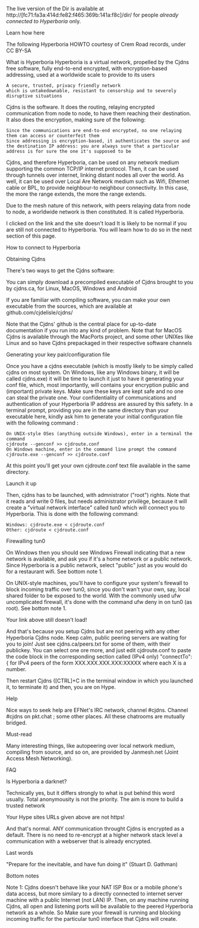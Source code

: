 The live version of the Dir is available at http://[fc71:fa3a:414d:fe82:f465:369b:141a:f8c]/dir/ for people *already connected to Hyperboria* only. 

Learn how here


The following Hyperboria HOWTO courtesy of Crem Road records, under CC BY-SA


What is Hyperboria
Hyperboria is a virtual network, propelled by the Cjdns free software, fully end-to-end encrypted, with encryption-based addressing, used at a worldwide scale to provide to its users

    A secure, trusted, privacy friendly network
    which is untakedownable, resistant to censorship and to severely disruptive situations

Cjdns is the software. It does the routing, relaying encrypted communication from node to node, to have them reaching their destination. It also does the encryption, making sure of the following:

    Since the communications are end-to-end encrypted, no one relaying them can access or counterfeit them
    Since addressing is encryption-based, it authenticates the source and the destination IP address: you are always sure that a particular address is for sure the one it's supposed to be

Cjdns, and therefore Hyperboria, can be used on any network medium supporting the common TCP/IP internet protocol. Then, it can be used through tunnels over internet, linking distant nodes all over the world. As well, it can be used over Local Are Network medium such as Wifi, Ethernet cable or BPL, to provide neighbour-to neighbour connectivity. In this case, the more the range extends, the more the range extends.

Due to the mesh nature of this network, with peers relaying data from node to node, a worldwide network is then constituted. It is called Hyperboria.

I clicked on the link and the site doesn't load
It is likely to be normal if you are still not connected to Hyperboria. You will learn how to do so in the next section of this page.

How to connect to Hyperboria

Obtaining Cjdns

There's two ways to get the Cjdns software:

You can simply download a precompiled executable of Cjdns brought to you by cjdns.ca, for Linux, MacOS, Windows and Android

If you are familiar with compiling software, you can make your own executable from the sources, which are available at github.com/cjdelisle/cjdns/

Note that the Cjdns' github is the central place for up-to-date documentation if you run into any kind of problem. Note that for MacOS Cjdns is available through the MacPorts project, and some other UNIXes like Linux and so have Cjdns prepackaged in their respective software channels

Generating your key pair/configuration file

Once you have a cjdns executable (which is mostly likely to be simply called cjdns on most system. On Windows, like any Windows binary, it will be called cjdns.exe) it will be time to launch it just to have it generating your conf file, which, most importantly, will contains your encryption public and (important) private keys. Make sure these keys are kept safe and no one can steal the private one. Your confidentiality of communications and authentication of your Hyperboria IP address are assured by this safety. In a terminal prompt, providing you are in the same directory than your executable here, kindly ask him to generate your initial configuration file with the following command :

    On UNIX-style OSes (anything outside Windows), enter in a terminal the command
    cjdroute --genconf >> cjdroute.conf
    On Windows machine, enter in the command line prompt the command
    cjdroute.exe --genconf >> cjdroute.conf

At this point you'll get your own cjdroute.conf text file available in the same directory.

Launch it up

Then, cjdns has to be launched, with admnistrator ("root") rights. Note that it reads and write 0 files, but needs administrator privilège, because it will create a "virtual network interface" called tun0 which will connect you to Hyperboria. This is done with the following command:

    Windows: cjdroute.exe < cjdroute.conf
    Other: cjdroute < cjdroute.conf

Firewalling tun0

On Windows then you should see Windows Firewall indicating that a new network is available, and ask you if it's a home network or a public network. Since Hyperboria is a public network, select "public" just as you would do for a restaurant wifi. See bottom note 1.

On UNIX-style machines, you'll have to configure your system's firewall to block incoming traffic over tun0, since you don't wan't your own, say, local shared folder to be exposed to the world. With the commonly used ufw uncomplicated firewall, it's done with the command ufw deny in on tun0 (as root). See bottom note 1.

Your link above still doesn't load!

And that's because you setup Cjdns but are not peering with any other Hyperboria Cjdns node. Keep calm, public peering servers are waiting for you to join! Just see
cjdns.ca/peers.txt for some of them, with their publickey. You can select one ore more, and just edit cjdroute.conf to paste the code block in the corresponding section called (IPv4 only) "connectTo": { for IPv4 peers of the form XXX.XXX.XXX.XXX:XXXXX where each X is a number.

Then restart Cjdns ([CTRL]+C in the terminal window in which you launched it, to terminate it) and then, you are on Hype.

Help

Nice ways to seek help are EFNet's IRC network, channel #cjdns. Channel #cjdns on pkt.chat ; some other places. All these chatrooms are mutually bridged.

Must-read

Many interesting things, like autopeering over local network medium, compiling from source, and so on, are provided by Janmesh.net (Joint Access Mesh Networking).

FAQ

   Is Hyperboria a darknet?

   Technically yes, but it differs strongly to what is put behind this word usually. Total anonymousity is not the priority. The aim is more to build a trusted network
  
   Your Hype sites URLs given above are not https!
   
   And that's normal. ANY communication throught Cjdns is encrypted as a default. There is no need to re-encrypt at a higher network stack level a communication with a webserver that is already encrypted.

Last words

"Prepare for the inevitable, and have fun doing it" (Stuart D. Gathman)

Bottom notes

Note 1: Cjdns doesn't behave like your NAT ISP Box or a mobile phone's data access, but more similary to a directly connected to internet server machine with a public Internet (not LAN) IP. Then, on any machine running Cjdns, all open and listening ports will be available to the peered Hyperboria network as a whole. So Make sure your firewall is running and blocking incoming traffic for the particular tun0 interface that Cjdns will create. 
